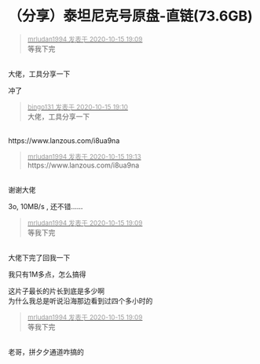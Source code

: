 # （分享）泰坦尼克号原盘-直链(73.6GB)


<div class="quote"><blockquote><font size="2"><a href="https://www.hostloc.com/forum.php?mod=redirect&amp;goto=findpost&amp;pid=9305767&amp;ptid=754692" target="_blank"><font color="#999999">mrludan1994 发表于 2020-10-15 19:09</font></a></font><br />
等我下完</blockquote></div><br />
大佬，工具分享一下

冲了<img src="static/image/smiley/default/lol.gif" smilieid="12" border="0" alt="" />

<div class="quote"><blockquote><font size="2"><a href="https://www.hostloc.com/forum.php?mod=redirect&amp;goto=findpost&amp;pid=9305778&amp;ptid=754692" target="_blank"><font color="#999999">bingo131 发表于 2020-10-15 19:10</font></a></font><br />
大佬，工具分享一下</blockquote></div><br />
https://www.lanzous.com/i8ua9na

<div class="quote"><blockquote><font size="2"><a href="https://www.hostloc.com/forum.php?mod=redirect&amp;goto=findpost&amp;pid=9305791&amp;ptid=754692" target="_blank"><font color="#999999">mrludan1994 发表于 2020-10-15 19:13</font></a></font><br />
https://www.lanzous.com/i8ua9na</blockquote></div><br />
谢谢大佬

3o, 10MB/s , 还不错......

<div class="quote"><blockquote><font size="2"><a href="https://www.hostloc.com/forum.php?mod=redirect&amp;goto=findpost&amp;pid=9305767&amp;ptid=754692" target="_blank"><font color="#999999">mrludan1994 发表于 2020-10-15 19:09</font></a></font><br />
等我下完</blockquote></div><br />
大佬下完了回我一下

<img id="aimg_sTdH2" onclick="zoom(this, this.src, 0, 0, 0)" class="zoom" src="https://pic.downk.cc/item/5f8837191cd1bbb86b0fe307.jpg" onmouseover="img_onmouseoverfunc(this)" onload="thumbImg(this)" border="0" alt="" />

我只有1M多点，怎么搞得

这片子最长的片长到底是多少啊<br />
为什么我总是听说沿海那边看到过四个多小时的

<div class="quote"><blockquote><font size="2"><a href="https://www.hostloc.com/forum.php?mod=redirect&amp;goto=findpost&amp;pid=9305767&amp;ptid=754692" target="_blank"><font color="#999999">mrludan1994 发表于 2020-10-15 19:09</font></a></font><br />
等我下完</blockquote></div><br />
老哥，拼夕夕通道咋搞的
